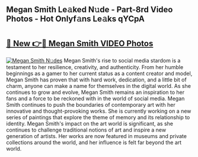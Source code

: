 ## Megan Smith Le𝚊ked N𝚞de - Part-8rd Video Photos - Hot Onlyf𝚊ns Le𝚊ks qYCpA

# <h2><a href="http://ab68597.deff.icu/?id=Megan+Smith">🔗 New 👉🔴 Megan Smith VIDEO Photos</a></h2>

[![Megan Smith N𝚞des](https://i.imgur.com/rIISA9y.gif)](http://ab68597.deff.icu/?id=Megan+Smith)
Megan Smith's rise to social media stardom is a testament to her resilience, creativity, and authenticity. From her humble beginnings as a gamer to her current status as a content creator and model, Megan Smith has proven that with hard work, dedication, and a little bit of charm, anyone can make a name for themselves in the digital world. As she continues to grow and evolve, Megan Smith remains an inspiration to her fans and a force to be reckoned with in the world of social media. Megan Smith continues to push the boundaries of contemporary art with her innovative and thought-provoking works. She is currently working on a new series of paintings that explore the theme of memory and its relationship to identity. Megan Smith's impact on the art world is significant, as she continues to challenge traditional notions of art and inspire a new generation of artists. Her works are now featured in museums and private collections around the world, and her influence is felt far beyond the art world.
